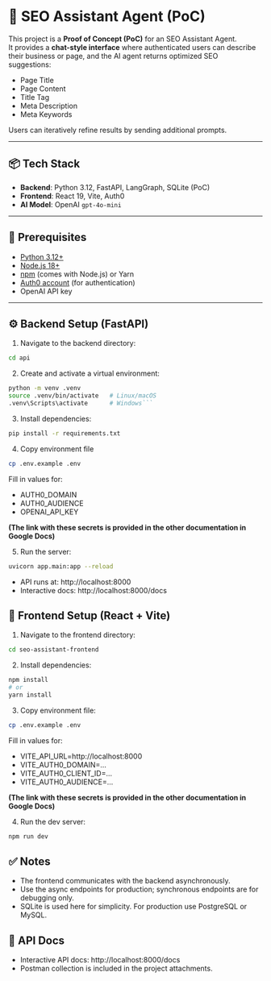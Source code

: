 # 🚀 SEO Assistant Agent (PoC)

This project is a **Proof of Concept (PoC)** for an SEO Assistant Agent.  
It provides a **chat-style interface** where authenticated users can describe their business or page, and the AI agent returns optimized SEO suggestions:  
- Page Title  
- Page Content  
- Title Tag  
- Meta Description  
- Meta Keywords  

Users can iteratively refine results by sending additional prompts.

---

## 📦 Tech Stack
- **Backend**: Python 3.12, FastAPI, LangGraph, SQLite (PoC)
- **Frontend**: React 19, Vite, Auth0
- **AI Model**: OpenAI `gpt-4o-mini`

---

## 🔧 Prerequisites
- [Python 3.12+](https://www.python.org/downloads/)
- [Node.js 18+](https://nodejs.org/)
- [npm](https://docs.npmjs.com/) (comes with Node.js) or Yarn
- [Auth0 account](https://auth0.com/) (for authentication)
- OpenAI API key

---

## ⚙️ Backend Setup (FastAPI)

1. Navigate to the backend directory:
```bash
cd api
```

2. Create and activate a virtual environment: 
```bash
python -m venv .venv
source .venv/bin/activate   # Linux/macOS
.venv\Scripts\activate      # Windows```
```
3. Install dependencies:

```bash
pip install -r requirements.txt
```

4. Copy environment file
```bash
cp .env.example .env
```
Fill in values for:
- AUTH0_DOMAIN
- AUTH0_AUDIENCE
- OPENAI_API_KEY

**(The link with these secrets is provided in the other documentation in Google Docs)**

5. Run the server:
```bash
uvicorn app.main:app --reload
```
- API runs at: http://localhost:8000
- Interactive docs: http://localhost:8000/docs

## 🎨 Frontend Setup (React + Vite)
1. Navigate to the frontend directory:
```bash
cd seo-assistant-frontend
```

2. Install dependencies:
```bash
npm install
# or
yarn install
```

3. Copy environment file:
```bash
cp .env.example .env
```
Fill in values for:
- VITE_API_URL=http://localhost:8000
- VITE_AUTH0_DOMAIN=...
- VITE_AUTH0_CLIENT_ID=...
- VITE_AUTH0_AUDIENCE=...

**(The link with these secrets is provided in the other documentation in Google Docs)**

4. Run the dev server:
```bash
npm run dev
```

## ✅ Notes
- The frontend communicates with the backend asynchronously.
- Use the async endpoints for production; synchronous endpoints are for debugging only.
- SQLite is used here for simplicity. For production use PostgreSQL or MySQL.

## 📘 API Docs
- Interactive API docs: http://localhost:8000/docs
- Postman collection is included in the project attachments.
